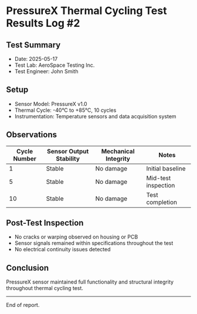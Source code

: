 # PressureX Thermal Cycling Test Results Log #2

## Test Summary

- Date: 2025-05-17  
- Test Lab: AeroSpace Testing Inc.  
- Test Engineer: John Smith  

## Setup

- Sensor Model: PressureX v1.0  
- Thermal Cycle: -40°C to +85°C, 10 cycles  
- Instrumentation: Temperature sensors and data acquisition system  

## Observations

| Cycle Number | Sensor Output Stability | Mechanical Integrity | Notes                |
|--------------|-------------------------|---------------------|----------------------|
| 1            | Stable                  | No damage           | Initial baseline     |
| 5            | Stable                  | No damage           | Mid-test inspection  |
| 10           | Stable                  | No damage           | Test completion      |

## Post-Test Inspection

- No cracks or warping observed on housing or PCB  
- Sensor signals remained within specifications throughout the test  
- No electrical continuity issues detected

## Conclusion

PressureX sensor maintained full functionality and structural integrity throughout thermal cycling test.

---

End of report.

